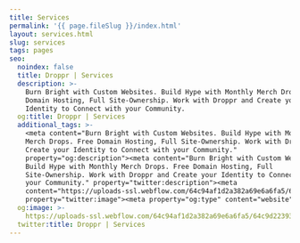 ```yaml
---
title: Services
permalink: '{{ page.fileSlug }}/index.html'
layout: services.html
slug: services
tags: pages
seo:
  noindex: false
  title: Droppr | Services
  description: >-
    Burn Bright with Custom Websites. Build Hype with Monthly Merch Drops. Free
    Domain Hosting, Full Site-Ownership. Work with Droppr and Create your
    Identity to Connect with your Community.
  og:title: Droppr | Services
  additional_tags: >-
    <meta content="Burn Bright with Custom Websites. Build Hype with Monthly
    Merch Drops. Free Domain Hosting, Full Site-Ownership. Work with Droppr and
    Create your Identity to Connect with your Community."
    property="og:description"><meta content="Burn Bright with Custom Websites.
    Build Hype with Monthly Merch Drops. Free Domain Hosting, Full
    Site-Ownership. Work with Droppr and Create your Identity to Connect with
    your Community." property="twitter:description"><meta
    content="https://uploads-ssl.webflow.com/64c94af1d2a382a69e6a6fa5/64c9d223932537269910adbc_Opengraph_opti.jpg"
    property="twitter:image"><meta property="og:type" content="website">
  og:image: >-
    https://uploads-ssl.webflow.com/64c94af1d2a382a69e6a6fa5/64c9d223932537269910adbc_Opengraph_opti.jpg
  twitter:title: Droppr | Services
---
```



